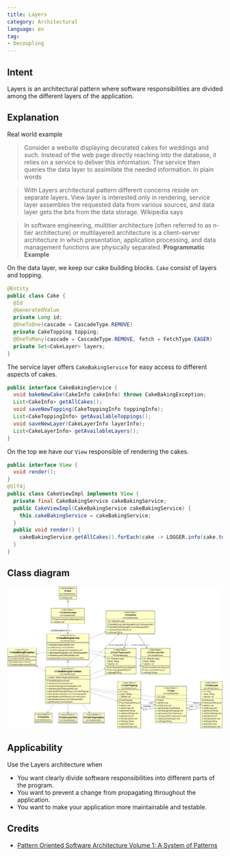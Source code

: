 ```yaml
---
title: Layers
category: Architectural
language: en
tag:
- Decoupling
---
```


## Intent

Layers is an architectural pattern where software responsibilities are divided among the different
layers of the application.

## Explanation

Real world example

> Consider a website displaying decorated cakes for weddings and such. Instead of the web page
> directly reaching into the database, it relies on a service to deliver this information. The
> service then queries the data layer to assimilate the needed information.
> In plain words

> With Layers architectural pattern different concerns reside on separate layers. View layer is
> interested only in rendering, service layer assembles the requested data from various sources, and
> data layer gets the bits from the data storage.
> Wikipedia says

> In software engineering, multitier architecture (often referred to as n-tier architecture) or
> multilayered architecture is a client–server architecture in which presentation, application
> processing, and data management functions are physically separated.
**Programmatic Example**

On the data layer, we keep our cake building blocks. `Cake` consist of layers and topping.

```java
@Entity
public class Cake {
  @Id
  @GeneratedValue
  private Long id;
  @OneToOne(cascade = CascadeType.REMOVE)
  private CakeTopping topping;
  @OneToMany(cascade = CascadeType.REMOVE, fetch = FetchType.EAGER)
  private Set<CakeLayer> layers;
}
```

The service layer offers `CakeBakingService` for easy access to different aspects of cakes.

```java
public interface CakeBakingService {
  void bakeNewCake(CakeInfo cakeInfo) throws CakeBakingException;
  List<CakeInfo> getAllCakes();
  void saveNewTopping(CakeToppingInfo toppingInfo);
  List<CakeToppingInfo> getAvailableToppings();
  void saveNewLayer(CakeLayerInfo layerInfo);
  List<CakeLayerInfo> getAvailableLayers();
}
```

On the top we have our `View` responsible of rendering the cakes.

```java
public interface View {
  void render();
}
@Slf4j
public class CakeViewImpl implements View {
  private final CakeBakingService cakeBakingService;
  public CakeViewImpl(CakeBakingService cakeBakingService) {
    this.cakeBakingService = cakeBakingService;
  }
  public void render() {
    cakeBakingService.getAllCakes().forEach(cake -> LOGGER.info(cake.toString()));
  }
}
```

## Class diagram

![alt text](./etc/layers.png "Layers")

## Applicability

Use the Layers architecture when

* You want clearly divide software responsibilities into different parts of the program.
* You want to prevent a change from propagating throughout the application.
* You want to make your application more maintainable and testable.

## Credits

* [Pattern Oriented Software Architecture Volume 1: A System of Patterns](https://www.amazon.com/gp/product/0471958697/ref=as_li_tl?ie=UTF8&camp=1789&creative=9325&creativeASIN=0471958697&linkCode=as2&tag=javadesignpat-20&linkId=e3f42d7a2a4cc8c619bbc0136b20dadb)